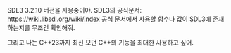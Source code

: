 SDL3 3.2.10 버전을 사용중이야.
SDL3의 공식문서: https://wiki.libsdl.org/wiki/index
공식 문서에서 사용할 함수나 값이 SDL3에 존재하는지를 무조건 확인해줘.

그리고 나는 C++23까지 최신 모던 C++의 기능을 최대한 사용하고 싶어.